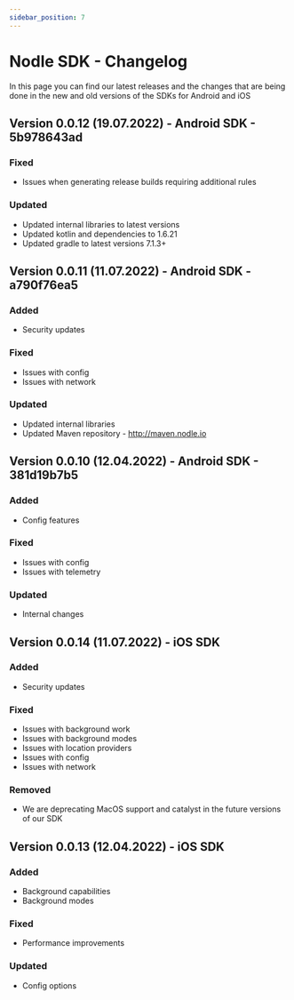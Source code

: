 ```yaml
---
sidebar_position: 7
---
```


# Nodle SDK - Changelog

In this page you can find our latest releases and the changes that are being done in the new and old versions of the SDKs for Android and iOS

## Version 0.0.12 (19.07.2022) - Android SDK - 5b978643ad
### Fixed
- Issues when generating release builds requiring additional rules
### Updated
- Updated internal libraries to latest versions
- Updated kotlin and dependencies to 1.6.21
- Updated gradle to latest versions 7.1.3+

## Version 0.0.11 (11.07.2022) - Android SDK - a790f76ea5
### Added
- Security updates
### Fixed
- Issues with config
- Issues with network
### Updated
- Updated internal libraries 
- Updated Maven repository - http://maven.nodle.io

## Version 0.0.10 (12.04.2022) - Android SDK - 381d19b7b5
### Added
- Config features
### Fixed
- Issues with config
- Issues with telemetry
### Updated
- Internal changes

## Version 0.0.14 (11.07.2022) - iOS SDK
### Added
- Security updates
### Fixed
- Issues with background work
- Issues with background modes
- Issues with location providers
- Issues with config
- Issues with network
### Removed
- We are deprecating MacOS support and catalyst in the future versions of our SDK

## Version 0.0.13 (12.04.2022) - iOS SDK
### Added
- Background capabilities
- Background modes
### Fixed
- Performance improvements
### Updated
- Config options